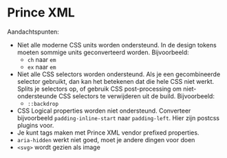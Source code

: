 # Prince XML

Aandachtspunten:

- Niet alle moderne CSS units worden ondersteund. In de design tokens moeten sommige units geconverteerd worden. Bijvoorbeeld:
  - `ch` naar `em`
  - `ex` naar `em`
- Niet alle CSS selectors worden ondersteund. Als je een gecombineerde selector gebruikt, dan kan het betekenen dat die hele CSS niet werkt. Splits je selectors op, of gebruik CSS post-processing om niet-ondersteunde CSS selectors te verwijderen uit de build. Bijvoorbeeld:
  - `::backdrop`
- CSS Logical properties worden niet ondersteund. Converteer bijvoorbeeld `padding-inline-start` naar `padding-left`. Hier zijn postcss plugins voor.
- Je kunt tags maken met Prince XML vendor prefixed properties.
- `aria-hidden` werkt niet goed, moet je andere dingen voor doen
- `<svg>` wordt gezien als image
